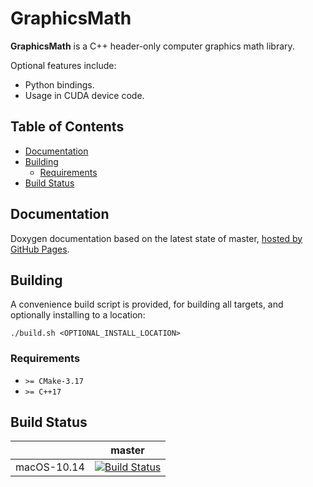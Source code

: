 # GraphicsMath

**GraphicsMath** is a C++ header-only computer graphics math library. 

Optional features include:
- Python bindings.
- Usage in CUDA device code.

## Table of Contents

- [Documentation](#documentation)
- [Building](#building)
  - [Requirements](#requirements)
- [Build Status](#build-status)

## Documentation

Doxygen documentation based on the latest state of master, [hosted by GitHub Pages](https://moddyz.github.io/GraphicsMath/).

## Building

A convenience build script is provided, for building all targets, and optionally installing to a location:
```
./build.sh <OPTIONAL_INSTALL_LOCATION>
```

### Requirements

- `>= CMake-3.17`
- `>= C++17`

## Build Status

|       | master | 
| ----- | ------ | 
| macOS-10.14 | [![Build Status](https://travis-ci.com/moddyz/GraphicsMath.svg?branch=master)](https://travis-ci.com/moddyz/GraphicsMath) |

